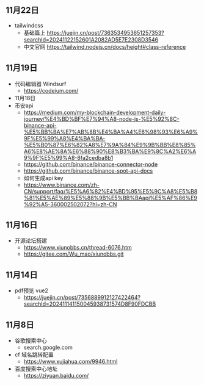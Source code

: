## 11月22日
- tailwindcss
  - 基础篇上 https://juejin.cn/post/7363534953651257353?searchId=20241122152601A2082AD5E7E2308D3546
  - 中文官网 https://tailwind.nodejs.cn/docs/height#class-reference
## 11月19日
- 代码编辑器 Windsurf 
  - https://codeium.com/
- 11月18日
- 币安api
  - https://medium.com/my-blockchain-development-daily-journey/%E4%BD%BF%E7%94%A8-node-js-%E5%92%8C-binance-api-%E5%BB%BA%E7%AB%8B%E4%BA%A4%E6%98%93%E6%A9%9F%E5%99%A8%E4%BA%BA-%E5%B0%87%E6%82%A8%E7%9A%84%E9%9B%BB%E8%85%A6%E8%AE%8A%E6%88%90%E8%B3%BA%E9%8C%A2%E6%A9%9F%E5%99%A8-8fa2cedba8b1
  - https://github.com/binance/binance-connector-node
  - https://github.com/binance/binance-spot-api-docs
  - 如何生成api key
  - https://www.binance.com/zh-CN/support/faq/%E5%A6%82%E4%BD%95%E5%9C%A8%E5%B8%81%E5%AE%89%E5%88%9B%E5%BB%BAapi%E5%AF%86%E9%92%A5-360002502072?hl=zh-CN
## 11月16日
  - 开源论坛搭建
    - https://www.xiunobbs.cn/thread-6076.htm
    - https://gitee.com/Wu_mao/xiunobbs.git
## 11月14日
- pdf预览 vue2
  - https://juejin.cn/post/7356889912127422464?searchId=202411141150045938731574D8F90FDCBB
## 11月8日
- 谷歌搜索中心
  - search.google.com
- cf 域名跳转配置
  - https://www.xujiahua.com/9946.html
- 百度搜索中心地址
  - https://ziyuan.baidu.com/